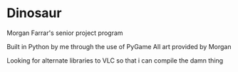Dinosaur
=========

Morgan Farrar's senior project program

Built in Python by me through the use of PyGame
All art provided by Morgan

Looking for alternate libraries to VLC so that i can compile the damn thing
